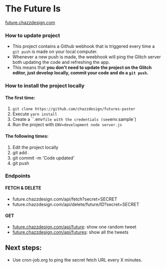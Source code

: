 The Future Is
=================

[future.chazzdesign.com](http://future.chazzdesign.com)  


### How to update project

- This project contains a Github webhook that is triggered every time a `git
push` is made on your local computer. 
- Whenever a new push is made, the weebhook will ping the Glitch
server both updating the code and refreshing the app. 
- This means that **you don't need to update the project on the Glitch editor, just develop locally, commit your code and do a `git push`.**


### How to install the project locally

#### The first time:

1. `git clone https://github.com/chazzdesign/futures-poster`
2. Execute `yarn install`
3. Create a ``.env` file with the credentials (see `env.sample`)
4. Run the project with `ENV=development node server.js`

#### The following times:

1. Edit the project locally
2. git add .
3. git commit -m 'Code updated'
4. git push 


### Endpoints

#### FETCH & DELETE
- future.chazzdesign.com/api/fetch?secret=SECRET
- future.chazzdesign.com/api/delete/future/ID?secret=SECRET

#### GET
- [future.chazzdesign.com/api/future](http://future.chazzdesign.com/api/future): show one random tweet
- [future.chazzdesign.com/api/futures](http://future.chazzdesign.com/api/futures): show all the tweets


## Next steps:

- Use cron-job.org to ping the secret fetch URL every X minutes.
